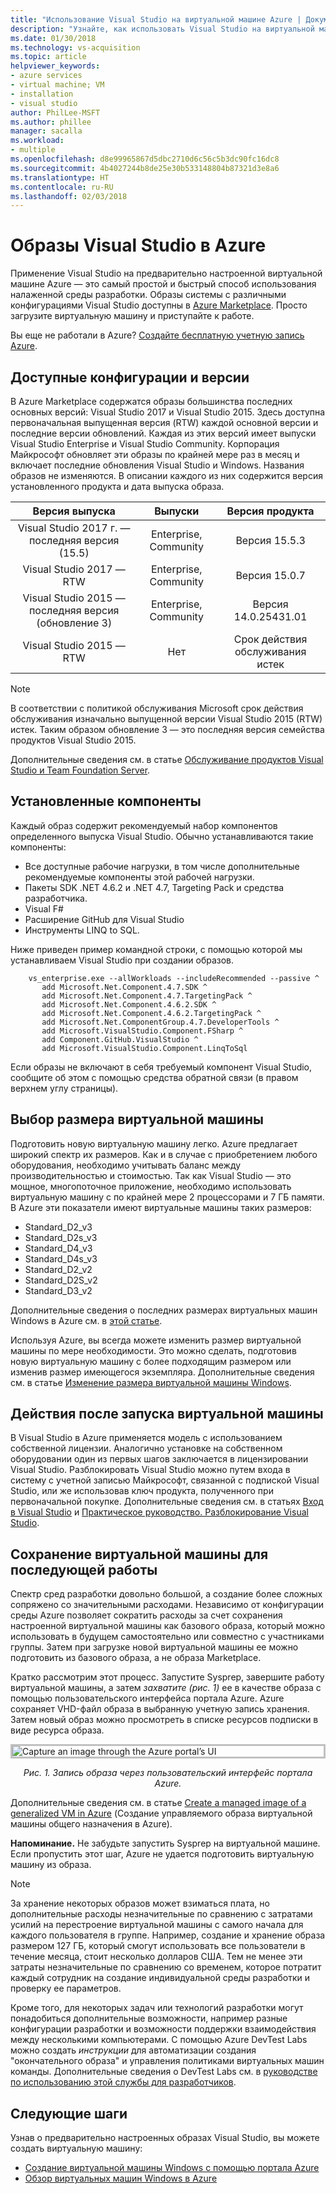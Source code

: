```yaml
---
title: "Использование Visual Studio на виртуальной машине Azure | Документация Майкрософт"
description: "Узнайте, как использовать Visual Studio на виртуальной машине Azure."
ms.date: 01/30/2018
ms.technology: vs-acquisition
ms.topic: article
helpviewer_keywords:
- azure services
- virtual machine; VM
- installation
- visual studio
author: PhilLee-MSFT
ms.author: phillee
manager: sacalla
ms.workload:
- multiple
ms.openlocfilehash: d8e99965867d5dbc2710d6c56c5b3dc90fc16dc8
ms.sourcegitcommit: 4b4027244b8de25e30b533148804b87321d3e8a6
ms.translationtype: HT
ms.contentlocale: ru-RU
ms.lasthandoff: 02/03/2018
---
```

# <a id="top"> </a> Образы Visual Studio в Azure
Применение Visual Studio на предварительно настроенной виртуальной машине Azure — это самый простой и быстрый способ использования налаженной среды разработки.  Образы системы с различными конфигурациями Visual Studio доступны в [Azure Marketplace](https://portal.azure.com/). Просто загрузите виртуальную машину и приступайте к работе.

Вы еще не работали в Azure? [Создайте бесплатную учетную запись Azure](https://azure.microsoft.com/free).

## <a name="what-configurations-and-versions-are-available"></a>Доступные конфигурации и версии
В Azure Marketplace содержатся образы большинства последних основных версий: Visual Studio 2017 и Visual Studio 2015.  Здесь доступна первоначальная выпущенная версия (RTW) каждой основной версии и последние версии обновлений.  Каждая из этих версий имеет выпуски Visual Studio Enterprise и Visual Studio Community.  Корпорация Майкрософт обновляет эти образы по крайней мере раз в месяц и включает последние обновления Visual Studio и Windows.  Названия образов не изменяются. В описании каждого из них содержится версия установленного продукта и дата выпуска образа.

|               Версия выпуска              |        Выпуски       |     Версия продукта     |
|:------------------------------------------:|:---------------------:|:-----------------------:|
| Visual Studio 2017 г. — последняя версия (15.5) | Enterprise, Community |      Версия 15.5.3     |
|         Visual Studio 2017 — RTW           | Enterprise, Community |      Версия 15.0.7     |
|   Visual Studio 2015 — последняя версия (обновление 3)   | Enterprise, Community |  Версия 14.0.25431.01  |
|         Visual Studio 2015 — RTW           |         Нет          | Срок действия обслуживания истек |

> [!NOTE]
> В соответствии с политикой обслуживания Microsoft срок действия обслуживания изначально выпущенной версии Visual Studio 2015 (RTW) истек.  Таким образом обновление 3 — это последняя версия семейства продуктов Visual Studio 2015.

Дополнительные сведения см. в статье [Обслуживание продуктов Visual Studio и Team Foundation Server](https://www.visualstudio.com/en-us/productinfo/vs-servicing-vs).

## <a name="what-features-are-installed"></a>Установленные компоненты
Каждый образ содержит рекомендуемый набор компонентов определенного выпуска Visual Studio.  Обычно устанавливаются такие компоненты:

* Все доступные рабочие нагрузки, в том числе дополнительные рекомендуемые компоненты этой рабочей нагрузки.
* Пакеты SDK .NET 4.6.2 и .NET 4.7, Targeting Pack и средства разработчика.
* Visual F#
* Расширение GitHub для Visual Studio
* Инструменты LINQ to SQL.

Ниже приведен пример командной строки, с помощью которой мы устанавливаем Visual Studio при создании образов.

```
    vs_enterprise.exe --allWorkloads --includeRecommended --passive ^
       add Microsoft.Net.Component.4.7.SDK ^
       add Microsoft.Net.Component.4.7.TargetingPack ^ 
       add Microsoft.Net.Component.4.6.2.SDK ^
       add Microsoft.Net.Component.4.6.2.TargetingPack ^
       add Microsoft.Net.ComponentGroup.4.7.DeveloperTools ^
       add Microsoft.VisualStudio.Component.FSharp ^
       add Component.GitHub.VisualStudio ^
       add Microsoft.VisualStudio.Component.LinqToSql
```

Если образы не включают в себя требуемый компонент Visual Studio, сообщите об этом с помощью средства обратной связи (в правом верхнем углу страницы).

## <a name="what-size-vm-should-i-choose"></a>Выбор размера виртуальной машины
Подготовить новую виртуальную машину легко. Azure предлагает широкий спектр их размеров.  Как и в случае с приобретением любого оборудования, необходимо учитывать баланс между производительностью и стоимостью.  Так как Visual Studio — это мощное, многопоточное приложение, необходимо использовать виртуальную машину с по крайней мере 2 процессорами и 7 ГБ памяти. В Azure эти показатели имеют виртуальные машины таких размеров:

   * Standard_D2_v3
   * Standard_D2s_v3
   * Standard_D4_v3
   * Standard_D4s_v3
   * Standard_D2_v2
   * Standard_D2S_v2
   * Standard_D3_v2

Дополнительные сведения о последних размерах виртуальных машин Windows в Azure см. в [этой статье](https://docs.microsoft.com/en-us/azure/virtual-machines/windows/sizes).

Используя Azure, вы всегда можете изменить размер виртуальной машины по мере необходимости.  Это можно сделать, подготовив новую виртуальную машину с более подходящим размером или изменив размер имеющегося экземпляра.  Дополнительные сведения см. в статье [Изменение размера виртуальной машины Windows](https://docs.microsoft.com/en-us/azure/virtual-machines/windows/resize-vm).

## <a name="after-i-get-the-vm-running-then-what"></a>Действия после запуска виртуальной машины
В Visual Studio в Azure применяется модель с использованием собственной лицензии.  Аналогично установке на собственном оборудовании один из первых шагов заключается в лицензировании Visual Studio.  Разблокировать Visual Studio можно путем входа в систему с учетной записью Майкрософт, связанной с подпиской Visual Studio, или же использовав ключ продукта, полученного при первоначальной покупке.  Дополнительные сведения см. в статьях [Вход в Visual Studio](https://docs.microsoft.com/en-us/visualstudio/ide/signing-in-to-visual-studio) и [Практическое руководство. Разблокирование Visual Studio](https://docs.microsoft.com/en-us/visualstudio/ide/how-to-unlock-visual-studio).

## <a name="after-i-build-out-the-dev-vm-how-do-i-save-capture-it-for-future-or-team-use"></a>Сохранение виртуальной машины для последующей работы

Спектр сред разработки довольно большой, а создание более сложных сопряжено со значительными расходами.  Независимо от конфигурации среды Azure позволяет сократить расходы за счет сохранения настроенной виртуальной машины как базового образа, который можно использовать в будущем самостоятельно или совместно с участниками группы.  Затем при загрузке новой виртуальной машины ее можно подготовить из базового образа, а не образа Marketplace.

Кратко рассмотрим этот процесс. Запустите Sysprep, завершите работу виртуальной машины, а затем *захватите (рис. 1)* ее в качестве образа с помощью пользовательского интерфейса портала Azure.  Azure сохраняет VHD-файл образа в выбранную учетную запись хранения.  Затем новый образ можно просмотреть в списке ресурсов подписки в виде ресурса образа.

<img src="media/capture-vm.png" alt="Capture an image through the Azure portal’s UI" style="border:3px solid Silver; display: block; margin: auto;"><center>*Рис. 1. Запись образа через пользовательский интерфейс портала Azure.*</center>

Дополнительные сведения см. в статье [Create a managed image of a generalized VM in Azure](https://docs.microsoft.com/en-us/azure/virtual-machines/windows/capture-image-resource) (Создание управляемого образа виртуальной машины общего назначения в Azure).

  **Напоминание.** Не забудьте запустить Sysprep на виртуальной машине.  Если пропустить этот шаг, Azure не удается подготовить виртуальную машину из образа.

> [!NOTE]
> За хранение некоторых образов может взиматься плата, но дополнительные расходы незначительные по сравнению с затратами усилий на перестроение виртуальной машины с самого начала для каждого пользователя в группе.  Например, создание и хранение образа размером 127 ГБ, который смогут использовать все пользователи в течение месяца, стоит несколько долларов США.  Тем не менее эти затраты незначительные по сравнению со временем, которое потратит каждый сотрудник на создание индивидуальной среды разработки и проверку ее параметров.

Кроме того, для некоторых задач или технологий разработки могут понадобиться дополнительные возможности, например разные конфигурации разработки и возможности поддержки взаимодействия между несколькими компьютерами.  С помощью Azure DevTest Labs можно создать _инструкции_ для автоматизации создания "окончательного образа" и управления политиками виртуальных машин команды.  Дополнительные сведения о DevTest Labs см. в [руководстве по использованию этой службы для разработчиков](https://docs.microsoft.com/en-us/azure/devtest-lab/devtest-lab-developer-lab).

## <a name="next-steps"></a>Следующие шаги
Узнав о предварительно настроенных образах Visual Studio, вы можете создать виртуальную машину:

* [Создание виртуальной машины Windows с помощью портала Azure](https://docs.microsoft.com/en-us/azure/virtual-machines/windows/quick-create-portal)
* [Обзор виртуальных машин Windows в Azure](https://docs.microsoft.com/en-us/azure/virtual-machines/windows/overview)
